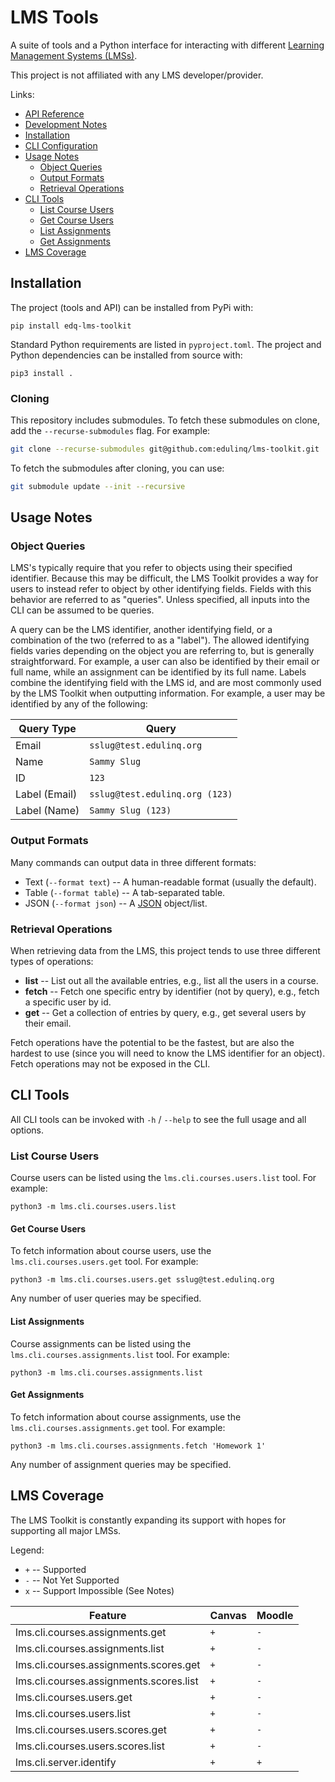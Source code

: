# LMS Tools

A suite of tools and a Python interface for interacting with different
[Learning Management Systems (LMSs)](https://en.wikipedia.org/wiki/Learning_management_system).

This project is not affiliated with any LMS developer/provider.

Links:
 - [API Reference](https://edulinq.github.io/lms-toolkit)
 - [Development Notes](docs/development.md)
 - [Installation](#installation)
 - [CLI Configuration](#cli-configuration)
 - [Usage Notes](#usage-notes)
    - [Object Queries](#object-queries)
    - [Output Formats](#output-formats)
    - [Retrieval Operations](#retrieval-operations)
 - [CLI Tools](#cli-tools)
      - [List Course Users](#list-course-users)
      - [Get Course Users](#get-course-users)
      - [List Assignments](#list-assignments)
      - [Get Assignments](#get-assignments)
- [LMS Coverage](#lms-coverage)

## Installation

The project (tools and API) can be installed from PyPi with:
```
pip install edq-lms-toolkit
```

Standard Python requirements are listed in `pyproject.toml`.
The project and Python dependencies can be installed from source with:
```
pip3 install .
```

### Cloning

This repository includes submodules.
To fetch these submodules on clone, add the `--recurse-submodules` flag.
For example:
```sh
git clone --recurse-submodules git@github.com:edulinq/lms-toolkit.git
```

To fetch the submodules after cloning, you can use:
```sh
git submodule update --init --recursive
```

## Usage Notes

### Object Queries

LMS's typically require that you refer to objects using their specified identifier.
Because this may be difficult,
the LMS Toolkit provides a way for users to instead refer to object by other identifying fields.
Fields with this behavior are referred to as "queries".
Unless specified, all inputs into the CLI can be assumed to be queries.

A query can be the LMS identifier, another identifying field, or a combination of the two (referred to as a "label").
The allowed identifying fields varies depending on the object you are referring to,
but is generally straightforward.
For example, a user can also be identified by their email or full name,
while an assignment can be identified by its full name.
Labels combine the identifying field with the LMS id,
and are most commonly used by the LMS Toolkit when outputting information.
For example, a user may be identified by any of the following:

| Query Type    | Query                          |
|---------------|--------------------------------|
| Email         | `sslug@test.edulinq.org`       |
| Name          | `Sammy Slug`                   |
| ID            | `123`                          |
| Label (Email) | `sslug@test.edulinq.org (123)` |
| Label (Name)  | `Sammy Slug (123)`             |

### Output Formats

Many commands can output data in three different formats:
 - Text (`--format text`) -- A human-readable format (usually the default).
 - Table (`--format table`) -- A tab-separated table.
 - JSON (`--format json`) -- A [JSON](https://en.wikipedia.org/wiki/JSON) object/list.

### Retrieval Operations

When retrieving data from the LMS,
this project tends to use three different types of operations:
 - **list** -- List out all the available entries, e.g., list all the users in a course.
 - **fetch** -- Fetch one specific entry by identifier (not by query), e.g., fetch a specific user by id.
 - **get** -- Get a collection of entries by query, e.g., get several users by their email.

Fetch operations have the potential to be the fastest,
but are also the hardest to use (since you will need to know the LMS identifier for an object).
Fetch operations may not be exposed in the CLI.

## CLI Tools

All CLI tools can be invoked with `-h` / `--help` to see the full usage and all options.

### List Course Users

Course users can be listed using the `lms.cli.courses.users.list` tool.
For example:
```
python3 -m lms.cli.courses.users.list
```

#### Get Course Users

To fetch information about course users, use the `lms.cli.courses.users.get` tool.
For example:
```
python3 -m lms.cli.courses.users.get sslug@test.edulinq.org
```

Any number of user queries may be specified.

#### List Assignments

Course assignments can be listed using the `lms.cli.courses.assignments.list` tool.
For example:
```
python3 -m lms.cli.courses.assignments.list
```

#### Get Assignments

To fetch information about course assignments, use the `lms.cli.courses.assignments.get` tool.
For example:
```
python3 -m lms.cli.courses.assignments.fetch 'Homework 1'
```

Any number of assignment queries may be specified.

## LMS Coverage

The LMS Toolkit is constantly expanding its support with hopes for supporting all major LMSs.

Legend:
 - `+` -- Supported
 - `-` -- Not Yet Supported
 - `x` -- Support Impossible (See Notes)

| Feature                                 | Canvas | Moodle |
|-----------------------------------------|--------|--------|
| lms.cli.courses.assignments.get         | `+`    | `-`    |
| lms.cli.courses.assignments.list        | `+`    | `-`    |
| lms.cli.courses.assignments.scores.get  | `+`    | `-`    |
| lms.cli.courses.assignments.scores.list | `+`    | `-`    |
| lms.cli.courses.users.get               | `+`    | `-`    |
| lms.cli.courses.users.list              | `+`    | `-`    |
| lms.cli.courses.users.scores.get        | `+`    | `-`    |
| lms.cli.courses.users.scores.list       | `+`    | `-`    |
| lms.cli.server.identify                 | `+`    | `+`    |
